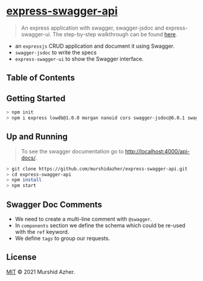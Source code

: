 # [express-swagger-api](https://github.com/murshidazher/express-swagger-api.git)

> An express application with swagger, swagger-jsdoc and express-swagger-ui. The step-by-step walkthrough can be found [here](https://www.youtube.com/watch?v=S8kmHtQeflo).

- an `expressjs` CRUD application and document it using Swagger.
- `swagger-jsdoc` to write the specs
- `express-swagger-ui` to show the Swagger interface.

## Table of Contents

## Getting Started

```sh
> npm init
> npm i express lowdb@1.0.0 morgan nanoid cors swagger-jsdoc@6.0.1 swagger-ui-express
```

## Up and Running

> To see the swagger documentation go to [http://localhost:4000/api-docs/](http://localhost:4000/api-docs/).

```sh
> git clone https://github.com/murshidazher/express-swagger-api.git
> cd express-swagger-api
> npm install
> npm start
```

## Swagger Doc Comments

- We need to create a multi-line comment with `@swagger`.
- In `components` section we define the schema which could be re-used with the `ref` keyword.
- We define `tags` to group our requests.

## License

[MIT](LICENSE) © 2021 Murshid Azher.
